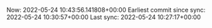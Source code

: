 Now: 2022-05-24 10:43:56.141808+00:00 Earliest commit since sync: 2022-05-24 10:30:57+00:00 Last sync: 2022-05-24 10:27:17+00:00
